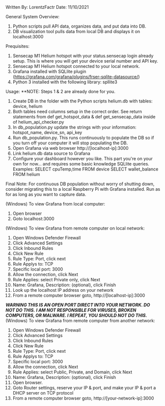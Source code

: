 Written By: LorentzFactr
Date: 11/10/2021

General System Overview:
1. Python scripts pull API data, organizes data, and put data into DB.
2. DB visualization tool pulls data from local DB and displays it on localhost:3000

Prequisites:
1. Sensecap M1 Helium hotspot with your status.sensecap login already setup. This is where you will get your device serial number and API key.
2. Sensecap M1 Helium hotspot connected to your local network. 
2. Grafana installed with SQLlite plugin (https://grafana.com/grafana/plugins/frser-sqlite-datasource/)
3. Python 3 installed with the following library: spllite3 

Usage:
**NOTE: Steps 1 & 2 are already done for you.
1. Create DB in the folder with the Python scripts helium.db with tables: device, helium
2. Both tables need columns setup in the correct order. See return statements 
from def get_hotspot_data & def get_sensecap_data inside of helium_api_checker.py
3. In db_population.py update the strings with your information: hotspot_name, device_sn, api_key
4. Run db_population.py. This runs continuously to populate the DB so if you turn off your computer it will stop populating the DB.
5. Open Grafana via web browser http://[localhost-ip]:3000
6. Link helium.db data source to Grafana
7. Configure your dashboard however you like. This part you're on your own for now... and requires some basic knowledge SQLlite queries.
	Examples: SELECT cpuTemp,time FROM device
		  SELECT wallet_balance FROM helium 

Final Note: For continuous DB population without worry of shutting down, consider migrating this to a local Raspberry Pi with Grafana installed.
Run as for as long as you want to capture data.


(Windows) To view Grafana from local computer:
1. Open browser
2. Goto localhost:3000

(Windows) To view Grafana from remote computer on local network:
1. Open Windows Defender Firewall
2. Click Advanced Settings
3. Click Inbound Rules
4. Click New Rule
5. Rule Type: Port, click next
6. Rule Applys to: TCP
7. Specific local port: 3000
8. Allow the connection, click Next
9. Rule Applies: select Private only, click Next
10. Name: Grafana, Description: (optional), click Finish
11. Look up the localhost IP address on your network
12. From a remote computer browser goto, http://[localhost-ip]:3000

***WARNING THIS IS AN OPEN PORT DIRECT INTO YOUR NETWORK. DO NOT DO THIS.***
***I AM NOT RESPONSIBLE FOR VIRUSES, BROKEN COMPUTERS, OR MALWARE. I REPEAT, YOU SHOULD NOT DO THIS.*** 
(Windows) To view Grafana from remote computer from another network:
1. Open Windows Defender Firewall
2. Click Advanced Settings
3. Click Inbound Rules
4. Click New Rule
5. Rule Type: Port, click next
6. Rule Applys to: TCP
7. Specific local port: 3000
8. Allow the connection, click Next
9. Rule Applies: select Public, Private, and Domain, click Next
10. Name: Grafana, Description: (optional), click Finish
11. Open browser.
12. Goto Router settings, reserve your IP & port, and make your IP & port a DHCP server on TCP protocol
13. From a remote computer browser goto, http://[your-network-ip]:3000
